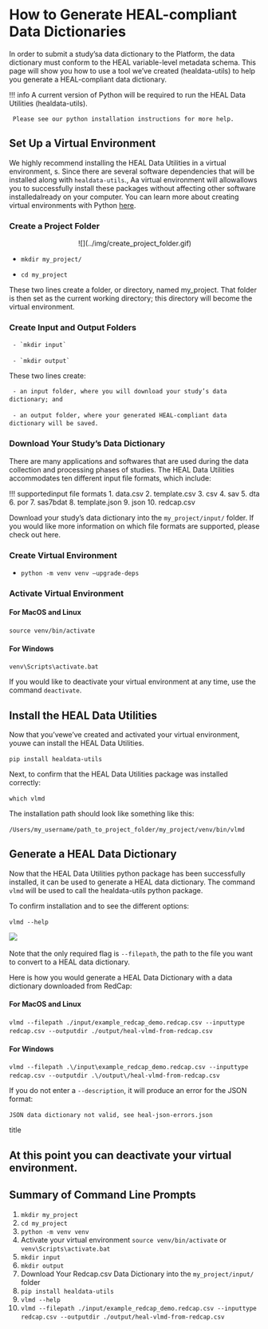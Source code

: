 # How to Generate HEAL-compliant Data Dictionaries

In order to submit a study’sa data dictionary to the Platform, the data dictionary must conform to the HEAL variable-level metadata schema. This page will show you how to use a tool we’ve created (healdata-utils) to help you generate a HEAL-compliant data dictionary.  

!!! info
     A current version of Python will be required to run the HEAL Data Utilities (healdata-utils). 
     
     Please see our python installation instructions for more help. 


## Set Up a Virtual Environment

We highly recommend installing the HEAL Data Utilities in a virtual environment, s. Since there are several software dependencies that will be installed along with `healdata-utils`., Aa virtual environment will allowallows you to successfully install these packages without affecting other software installedalready on your computer. You can learn more about creating virtual environments with Python [here](https://docs.python.org/3/library/venv.html).  

### Create a Project Folder

<p align="center">![](../img/create_project_folder.gif)</p>

- `mkdir my_project/`

- `cd my_project `

These two lines create a folder, or directory, named my_project. That folder is then set as the current working directory; this directory will become the virtual environment. 

### Create Input and Output Folders

[](../img/create_inputoutput.gif)

     - `mkdir input`

     - `mkdir output`

These two lines create:

     - an input folder, where you will download your study’s data dictionary; and

     - an output folder, where your generated HEAL-compliant data dictionary will be saved.
### Download Your Study’s Data Dictionary

There are many applications and softwares that are used during the data collection and processing phases of studies. The HEAL Data Utilities accommodates ten different input file formats, which include:

!!! supportedinput file formats
     1. data.csv
     2. template.csv
     3. csv
     4. sav
     5. dta
     6. por
     7. sas7bdat
     8. template.json
     9. json
     10. redcap.csv 

Download your study’s data dictionary into the `my_project/input/` folder. If you would like more information on which file formats are supported, please check out here. 

### Create Virtual Environment

- `python -m venv venv –upgrade-deps`

### Activate Virtual Environment

#### For MacOS and Linux

 `source venv/bin/activate`

#### For Windows

`venv\Scripts\activate.bat`

If you would like to deactivate your virtual environment at any time, use the command `deactivate`.

## Install the HEAL Data Utilities 

Now that you’vewe’ve created and activated your virtual environment, youwe can install the HEAL Data Utilities. 

`pip install healdata-utils`

Next, to confirm that the HEAL Data Utilities package was installed correctly:

`which vlmd`

The installation path should look like something like this:

`/Users/my_username/path_to_project_folder/my_project/venv/bin/vlmd`

## Generate a HEAL Data Dictionary 

Now that the HEAL Data Utilities python package has been successfully installed, it can be used to generate a HEAL data dictionary. The command `vlmd` will be used to call the healdata-utils python package. 

To confirm installation and to see the different options:

`vlmd --help`

![](../imgs/healtdata-utils_options.png/)

Note that the only required flag is `--filepath`, the path to the file you want to convert to a HEAL data dictionary. 

Here is how you would generate a HEAL Data Dictionary with a data dictionary downloaded from RedCap:

#### For MacOS and Linux

`vlmd --filepath ./input/example_redcap_demo.redcap.csv --inputtype redcap.csv --outputdir ./output/heal-vlmd-from-redcap.csv`

#### For Windows

`vlmd --filepath .\/input\example_redcap_demo.redcap.csv --inputtype redcap.csv --outputdir .\/output\/heal-vlmd-from-redcap.csv`

If you do not enter a `--description`, it will produce an error for the JSON format: 

`JSON data dictionary not valid, see heal-json-errors.json`

title

At this point you can deactivate your virtual environment. 
---

## Summary of Command Line Prompts

1. `mkdir my_project`
2. `cd my_project`
3. `python -m venv venv`
4. Activate your virtual environment
`source venv/bin/activate` or `venv\Scripts\activate.bat`
5. `mkdir input`
6. `mkdir output`
7. Download Your Redcap.csv Data Dictionary into the `my_project/input/` folder
8. `pip install healdata-utils`
9. `vlmd --help`
10. `vlmd --filepath ./input/example_redcap_demo.redcap.csv --inputtype redcap.csv --outputdir ./output/heal-vlmd-from-redcap.csv`
